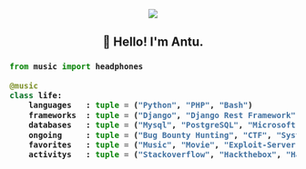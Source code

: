 <!-- Zero width character is used to put extra blank lines before and after code -->

<p align="center"><img src="https://i.giphy.com/RThN0hOS2GO4M.gif" /></p>

<h2 align="center">👋 Hello! I'm Antu.</h2>
<p align="center">
</p>
<h3>
    
```python
from music import headphones

@music
class life:
    languages   : tuple = ("Python", "PHP", "Bash")
    frameworks  : tuple = ("Django", "Django Rest Framework")
    databases   : tuple = ("Mysql", "PostgreSQL", "Microsoft SQL Server")
    ongoing     : tuple = ("Bug Bounty Hunting", "CTF", "System Security")
    favorites   : tuple = ("Music", "Movie", "Exploit-Server")
    activitys   : tuple = ("Stackoverflow", "Hackthebox", "Hackerone")

​
```
</h3>
